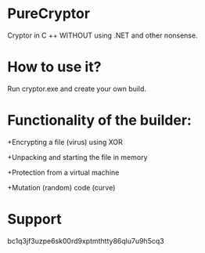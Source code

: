 # PureCryptor
Cryptor in C ++ WITHOUT using .NET and other nonsense.

# How to use it?

Run cryptor.exe and create your own build. 


# Functionality of the builder:

+Encrypting a file (virus) using XOR

+Unpacking and starting the file in memory

+Protection from a virtual machine

+Mutation (random) code (curve)


# Support 
bc1q3jf3uzpe6sk00rd9xptmthtty86qlu7u9h5cq3
